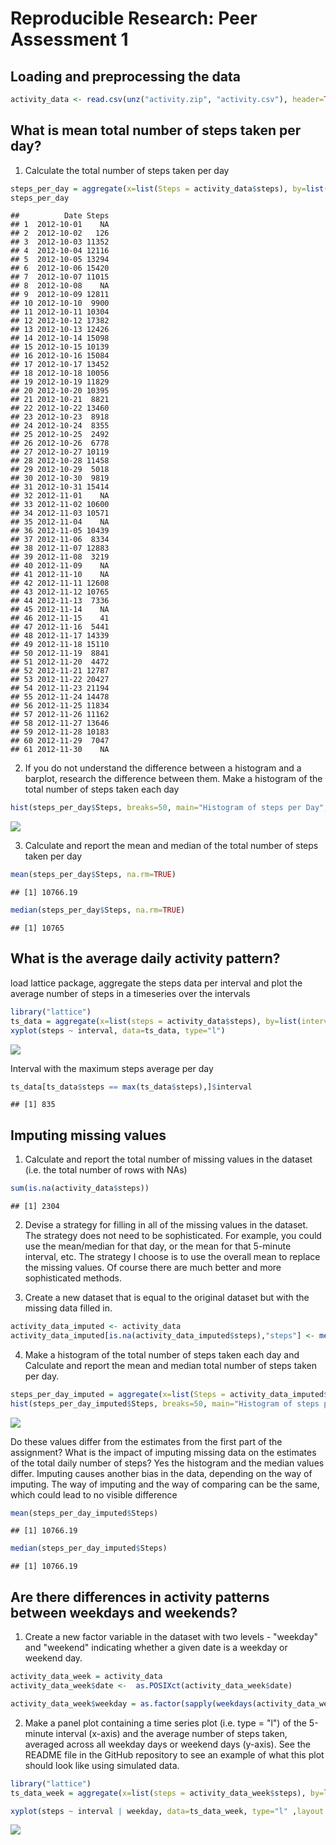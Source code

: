 # Reproducible Research: Peer Assessment 1

## Loading and preprocessing the data

```r
activity_data <- read.csv(unz("activity.zip", "activity.csv"), header=TRUE)
```

## What is mean total number of steps taken per day?
1. Calculate the total number of steps taken per day

```r
steps_per_day = aggregate(x=list(Steps = activity_data$steps), by=list(Date = activity_data$date), sum)
steps_per_day
```

```
##          Date Steps
## 1  2012-10-01    NA
## 2  2012-10-02   126
## 3  2012-10-03 11352
## 4  2012-10-04 12116
## 5  2012-10-05 13294
## 6  2012-10-06 15420
## 7  2012-10-07 11015
## 8  2012-10-08    NA
## 9  2012-10-09 12811
## 10 2012-10-10  9900
## 11 2012-10-11 10304
## 12 2012-10-12 17382
## 13 2012-10-13 12426
## 14 2012-10-14 15098
## 15 2012-10-15 10139
## 16 2012-10-16 15084
## 17 2012-10-17 13452
## 18 2012-10-18 10056
## 19 2012-10-19 11829
## 20 2012-10-20 10395
## 21 2012-10-21  8821
## 22 2012-10-22 13460
## 23 2012-10-23  8918
## 24 2012-10-24  8355
## 25 2012-10-25  2492
## 26 2012-10-26  6778
## 27 2012-10-27 10119
## 28 2012-10-28 11458
## 29 2012-10-29  5018
## 30 2012-10-30  9819
## 31 2012-10-31 15414
## 32 2012-11-01    NA
## 33 2012-11-02 10600
## 34 2012-11-03 10571
## 35 2012-11-04    NA
## 36 2012-11-05 10439
## 37 2012-11-06  8334
## 38 2012-11-07 12883
## 39 2012-11-08  3219
## 40 2012-11-09    NA
## 41 2012-11-10    NA
## 42 2012-11-11 12608
## 43 2012-11-12 10765
## 44 2012-11-13  7336
## 45 2012-11-14    NA
## 46 2012-11-15    41
## 47 2012-11-16  5441
## 48 2012-11-17 14339
## 49 2012-11-18 15110
## 50 2012-11-19  8841
## 51 2012-11-20  4472
## 52 2012-11-21 12787
## 53 2012-11-22 20427
## 54 2012-11-23 21194
## 55 2012-11-24 14478
## 56 2012-11-25 11834
## 57 2012-11-26 11162
## 58 2012-11-27 13646
## 59 2012-11-28 10183
## 60 2012-11-29  7047
## 61 2012-11-30    NA
```

2. If you do not understand the difference between a histogram and a barplot, research the difference between them. Make a histogram of the total number of steps taken each day

```r
hist(steps_per_day$Steps, breaks=50, main="Histogram of steps per Day", xlab="Steps per Day")
```

![](PA1_template_files/figure-html/unnamed-chunk-3-1.png)<!-- -->

3. Calculate and report the mean and median of the total number of steps taken per day

```r
mean(steps_per_day$Steps, na.rm=TRUE)
```

```
## [1] 10766.19
```

```r
median(steps_per_day$Steps, na.rm=TRUE)
```

```
## [1] 10765
```

## What is the average daily activity pattern?

load lattice package, aggregate the steps data per interval and plot the average number of steps in a timeseries over the intervals

```r
library("lattice")
ts_data = aggregate(x=list(steps = activity_data$steps), by=list(interval = activity_data$interval), mean, na.rm=TRUE)
xyplot(steps ~ interval, data=ts_data, type="l")
```

![](PA1_template_files/figure-html/unnamed-chunk-5-1.png)<!-- -->

Interval with the maximum steps average per day

```r
ts_data[ts_data$steps == max(ts_data$steps),]$interval
```

```
## [1] 835
```

## Imputing missing values
1. Calculate and report the total number of missing values in the dataset (i.e. the total number of rows with NAs)

```r
sum(is.na(activity_data$steps))
```

```
## [1] 2304
```
2. Devise a strategy for filling in all of the missing values in the dataset. The strategy does not need to be sophisticated. For example, you could use the mean/median for that day, or the mean for that 5-minute interval, etc.
The strategy I choose is to use the overall mean to replace the missing values. Of course there are much better and more sophisticated methods.

3. Create a new dataset that is equal to the original dataset but with the missing data filled in.

```r
activity_data_imputed <- activity_data
activity_data_imputed[is.na(activity_data_imputed$steps),"steps"] <- mean(activity_data$steps, na.rm=TRUE)
```
4. Make a histogram of the total number of steps taken each day and Calculate and report the mean and median total number of steps taken per day. 

```r
steps_per_day_imputed = aggregate(x=list(Steps = activity_data_imputed$steps), by=list(Date = activity_data_imputed$date), sum)
hist(steps_per_day_imputed$Steps, breaks=50, main="Histogram of steps per Day", xlab="Steps per Day")
```

![](PA1_template_files/figure-html/unnamed-chunk-9-1.png)<!-- -->

Do these values differ from the estimates from the first part of the assignment? What is the impact of imputing missing data on the estimates of the total daily number of steps?
Yes the histogram and the median values differ. Imputing causes another bias in the data, depending on the way of imputing. The way of imputing and the way of comparing can be the same, which could lead to no visible difference

```r
mean(steps_per_day_imputed$Steps)
```

```
## [1] 10766.19
```

```r
median(steps_per_day_imputed$Steps)
```

```
## [1] 10766.19
```


## Are there differences in activity patterns between weekdays and weekends?
1. Create a new factor variable in the dataset with two levels - "weekday" and "weekend" indicating whether a given date is a weekday or weekend day.

```r
activity_data_week = activity_data
activity_data_week$date <-  as.POSIXct(activity_data_week$date)

activity_data_week$weekday = as.factor(sapply(weekdays(activity_data_week$date), function(x) {if (x %in% c("Saturday","Sunday")) "weekend" else "weekday" }))
```

2. Make a panel plot containing a time series plot (i.e. type = "l") of the 5-minute interval (x-axis) and the average number of steps taken, averaged across all weekday days or weekend days (y-axis). See the README file in the GitHub repository to see an example of what this plot should look like using simulated data.


```r
library("lattice")
ts_data_week = aggregate(x=list(steps = activity_data_week$steps), by=list(interval = activity_data_week$interval, weekday = activity_data_week$weekday), mean, na.rm=TRUE)

xyplot(steps ~ interval | weekday, data=ts_data_week, type="l" ,layout = c(1,2))
```

![](PA1_template_files/figure-html/unnamed-chunk-12-1.png)<!-- -->
